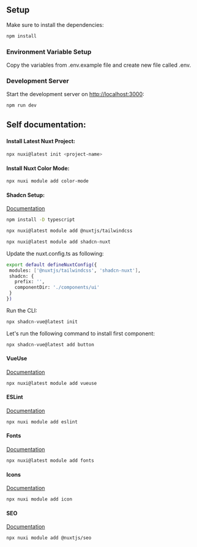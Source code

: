 ## Setup

Make sure to install the dependencies:

```bash
npm install
```

### Environment Variable Setup

Copy the variables from .env.example file and create new file called .env.

### Development Server

Start the development server on [http://localhost:3000](http://localhost:3000):

```bash
npm run dev
```


###
## Self documentation:
###

#### Install Latest Nuxt Project:

```bash
npx nuxi@latest init <project-name>
```

#### Install Nuxt Color Mode:

```bash
npx nuxi module add color-mode
```

#### Shadcn Setup:

[Documentation](https://www.shadcn-vue.com/docs/installation/nuxt.html)

```bash
npm install -D typescript

npx nuxi@latest module add @nuxtjs/tailwindcss

npx nuxi@latest module add shadcn-nuxt
```

Update the nuxt.config.ts as following:

 ```bash
export default defineNuxtConfig({
  modules: ['@nuxtjs/tailwindcss', 'shadcn-nuxt'],
  shadcn: {
    prefix: '',
    componentDir: './components/ui'
  }
})
```

Run the CLI:

 ```bash
npx shadcn-vue@latest init
 ```

Let's run the following command to install first component:

```bash
npx shadcn-vue@latest add button
 ```

#### VueUse

[Documentation](https://vueuse.org/guide/#nuxt)

```bash
npx nuxi@latest module add vueuse
```

#### ESLint

[Documentation](https://eslint.nuxt.com/packages/module#quick-setup)

```bash
npx nuxi module add eslint
```

#### Fonts

[Documentation](https://fonts.nuxt.com/get-started/installation#automatic-installation)

```bash
npx nuxi@latest module add fonts
```

#### Icons

[Documentation](https://nuxt.com/modules/icon#setup-%EF%B8%8F)

```bash
npx nuxi module add icon
```

#### SEO

[Documentation](https://nuxtseo.com/docs/nuxt-seo/getting-started/installation)

```bash
npx nuxi module add @nuxtjs/seo
```